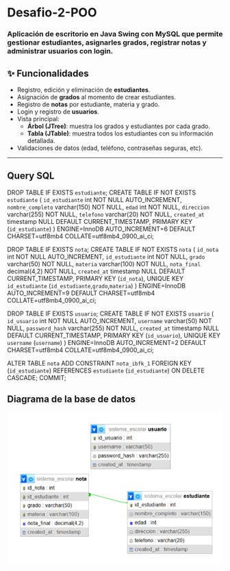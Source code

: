 # Desafio-2-POO

### Aplicación de escritorio en **Java Swing** con **MySQL** que permite gestionar estudiantes, asignarles grados, registrar notas y administrar usuarios con login.

## ✨ Funcionalidades
- Registro, edición y eliminación de **estudiantes**.
- Asignación de **grados** al momento de crear estudiantes.
- Registro de **notas** por estudiante, materia y grado.
- Login y registro de **usuarios**.
- Vista principal:
  - **Árbol (JTree)**: muestra los grados y estudiantes por cada grado.
  - **Tabla (JTable)**: muestra todos los estudiantes con su información detallada.
- Validaciones de datos (edad, teléfono, contraseñas seguras, etc).

---


## Query SQL

DROP TABLE IF EXISTS `estudiante`;
CREATE TABLE IF NOT EXISTS `estudiante` (
  `id_estudiante` int NOT NULL AUTO_INCREMENT,
  `nombre_completo` varchar(150) NOT NULL,
  `edad` int NOT NULL,
  `direccion` varchar(255) NOT NULL,
  `telefono` varchar(20) NOT NULL,
  `created_at` timestamp NULL DEFAULT CURRENT_TIMESTAMP,
  PRIMARY KEY (`id_estudiante`)
) ENGINE=InnoDB AUTO_INCREMENT=6 DEFAULT CHARSET=utf8mb4 COLLATE=utf8mb4_0900_ai_ci;

DROP TABLE IF EXISTS `nota`;
CREATE TABLE IF NOT EXISTS `nota` (
  `id_nota` int NOT NULL AUTO_INCREMENT,
  `id_estudiante` int NOT NULL,
  `grado` varchar(50) NOT NULL,
  `materia` varchar(100) NOT NULL,
  `nota_final` decimal(4,2) NOT NULL,
  `created_at` timestamp NULL DEFAULT CURRENT_TIMESTAMP,
  PRIMARY KEY (`id_nota`),
  UNIQUE KEY `id_estudiante` (`id_estudiante`,`grado`,`materia`)
) ENGINE=InnoDB AUTO_INCREMENT=9 DEFAULT CHARSET=utf8mb4 COLLATE=utf8mb4_0900_ai_ci;

DROP TABLE IF EXISTS `usuario`;
CREATE TABLE IF NOT EXISTS `usuario` (
  `id_usuario` int NOT NULL AUTO_INCREMENT,
  `username` varchar(50) NOT NULL,
  `password_hash` varchar(255) NOT NULL,
  `created_at` timestamp NULL DEFAULT CURRENT_TIMESTAMP,
  PRIMARY KEY (`id_usuario`),
  UNIQUE KEY `username` (`username`)
) ENGINE=InnoDB AUTO_INCREMENT=2 DEFAULT CHARSET=utf8mb4 COLLATE=utf8mb4_0900_ai_ci;

ALTER TABLE `nota`
  ADD CONSTRAINT `nota_ibfk_1` FOREIGN KEY (`id_estudiante`) REFERENCES `estudiante` (`id_estudiante`) ON DELETE CASCADE;
COMMIT;



## Diagrama de la base de datos
![hills](https://github.com/Ander2211/Desafio-2-POO/blob/main/Screenshot%202025-09-14%20172152.png)
